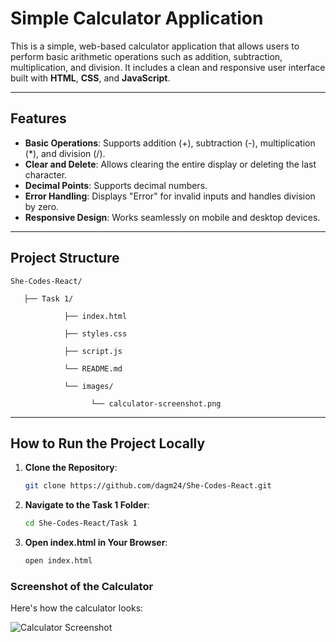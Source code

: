 # Simple Calculator Application

This is a simple, web-based calculator application that allows users to perform basic arithmetic operations such as addition, subtraction, multiplication, and division. It includes a clean and responsive user interface built with **HTML**, **CSS**, and **JavaScript**.

---

## Features

- **Basic Operations**: Supports addition (+), subtraction (-), multiplication (*), and division (/).
- **Clear and Delete**: Allows clearing the entire display or deleting the last character.
- **Decimal Points**: Supports decimal numbers.
- **Error Handling**: Displays "Error" for invalid inputs and handles division by zero.
- **Responsive Design**: Works seamlessly on mobile and desktop devices.

---

## Project Structure

    She-Codes-React/ 

       ├── Task 1/

                ├── index.html

                ├── styles.css

                ├── script.js 

                └── README.md 

                └── images/
                      
                      └── calculator-screenshot.png
                

---

## How to Run the Project Locally

1. **Clone the Repository**:
   ```bash
   git clone https://github.com/dagm24/She-Codes-React.git

2. **Navigate to the Task 1 Folder**:

   ```bash
   cd She-Codes-React/Task 1

3. **Open index.html in Your Browser**:

   ```bash
   open index.html

### Screenshot of the Calculator

Here's how the calculator looks:

![Calculator Screenshot](images/calculator-screenshot.png)

